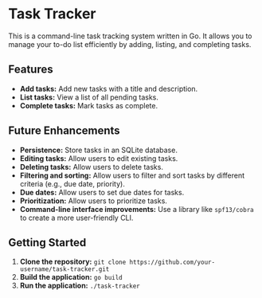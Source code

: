 # Task Tracker

This is a command-line task tracking system written in Go. It allows you to manage your to-do list efficiently by adding, listing, and completing tasks.

## Features

* **Add tasks:** Add new tasks with a title and description.
* **List tasks:** View a list of all pending tasks.
* **Complete tasks:** Mark tasks as complete.

## Future Enhancements

* **Persistence:** Store tasks in an SQLite database.
* **Editing tasks:** Allow users to edit existing tasks.
* **Deleting tasks:** Allow users to delete tasks.
* **Filtering and sorting:** Allow users to filter and sort tasks by different criteria (e.g., due date, priority).
* **Due dates:** Allow users to set due dates for tasks.
* **Prioritization:** Allow users to prioritize tasks.
* **Command-line interface improvements:** Use a library like `spf13/cobra` to create a more user-friendly CLI.

## Getting Started

1. **Clone the repository:** `git clone https://github.com/your-username/task-tracker.git`
2. **Build the application:** `go build`
3. **Run the application:** `./task-tracker`
